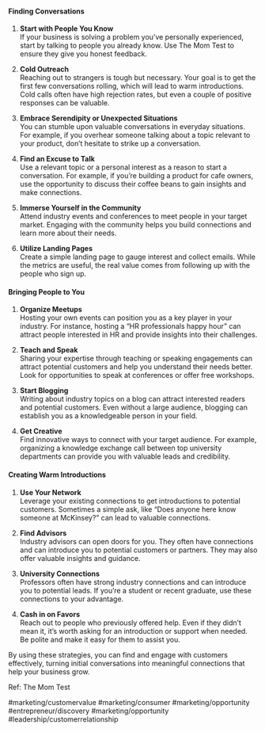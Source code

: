 #### Finding Conversations

1. **Start with People You Know**  
    If your business is solving a problem you’ve personally experienced, start by talking to people you already know. Use The Mom Test to ensure they give you honest feedback.
    
2. **Cold Outreach**  
    Reaching out to strangers is tough but necessary. Your goal is to get the first few conversations rolling, which will lead to warm introductions. Cold calls often have high rejection rates, but even a couple of positive responses can be valuable.
    
3. **Embrace Serendipity or Unexpected Situations**  
    You can stumble upon valuable conversations in everyday situations. For example, if you overhear someone talking about a topic relevant to your product, don’t hesitate to strike up a conversation.
    
4. **Find an Excuse to Talk**  
    Use a relevant topic or a personal interest as a reason to start a conversation. For example, if you’re building a product for cafe owners, use the opportunity to discuss their coffee beans to gain insights and make connections.
    
5. **Immerse Yourself in the Community**  
    Attend industry events and conferences to meet people in your target market. Engaging with the community helps you build connections and learn more about their needs.
    
6. **Utilize Landing Pages**  
    Create a simple landing page to gauge interest and collect emails. While the metrics are useful, the real value comes from following up with the people who sign up.
    

#### Bringing People to You

1. **Organize Meetups**  
    Hosting your own events can position you as a key player in your industry. For instance, hosting a “HR professionals happy hour” can attract people interested in HR and provide insights into their challenges.
    
2. **Teach and Speak**  
    Sharing your expertise through teaching or speaking engagements can attract potential customers and help you understand their needs better. Look for opportunities to speak at conferences or offer free workshops.
    
3. **Start Blogging**  
    Writing about industry topics on a blog can attract interested readers and potential customers. Even without a large audience, blogging can establish you as a knowledgeable person in your field.
    
4. **Get Creative**  
    Find innovative ways to connect with your target audience. For example, organizing a knowledge exchange call between top university departments can provide you with valuable leads and credibility.
    

#### Creating Warm Introductions

1. **Use Your Network**  
    Leverage your existing connections to get introductions to potential customers. Sometimes a simple ask, like “Does anyone here know someone at McKinsey?” can lead to valuable connections.
    
2. **Find Advisors**  
    Industry advisors can open doors for you. They often have connections and can introduce you to potential customers or partners. They may also offer valuable insights and guidance.
    
3. **University Connections**  
    Professors often have strong industry connections and can introduce you to potential leads. If you’re a student or recent graduate, use these connections to your advantage.
    
4. **Cash in on Favors**  
    Reach out to people who previously offered help. Even if they didn’t mean it, it’s worth asking for an introduction or support when needed. Be polite and make it easy for them to assist you.
    

By using these strategies, you can find and engage with customers effectively, turning initial conversations into meaningful connections that help your business grow.

Ref: The Mom Test

#marketing/customervalue #marketing/consumer #marketing/opportunity   #entrepreneur/discovery  #marketing/opportunity #leadership/customerrelationship 